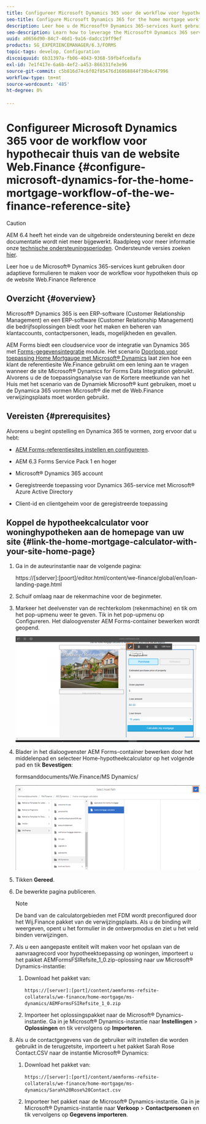 ```yaml
---
title: Configureer Microsoft Dynamics 365 voor de workflow voor hypothecair thuis van de website Web.Finance
seo-title: Configure Microsoft Dynamics 365 for the home mortgage workflow of the We.Finance reference site
description: Leer hoe u de Microsoft® Dynamics 365-services kunt gebruiken door adaptieve formulieren te maken voor de workflow voor hypotheken thuis op de website Web.Finance Reference
seo-description: Learn how to leverage the Microsoft® Dynamics 365 services through adaptive forms for the home mortgage workflow of the We.Finance Reference site
uuid: a0656d90-84c7-46d1-9a16-dadcc19ff9ef
products: SG_EXPERIENCEMANAGER/6.3/FORMS
topic-tags: develop, Configuration
discoiquuid: 6b31397a-fb06-4043-9368-59fb4fce8afa
exl-id: 7e1f417e-6a6b-4ef2-a453-866331fe3e96
source-git-commit: c5b816d74c6f02f85476d16868844f39b4c47996
workflow-type: tm+mt
source-wordcount: '485'
ht-degree: 0%

---
```


# Configureer Microsoft Dynamics 365 voor de workflow voor hypothecair thuis van de website Web.Finance {#configure-microsoft-dynamics-for-the-home-mortgage-workflow-of-the-we-finance-reference-site}

>[!CAUTION]
>
>AEM 6.4 heeft het einde van de uitgebreide ondersteuning bereikt en deze documentatie wordt niet meer bijgewerkt. Raadpleeg voor meer informatie onze [technische ondersteuningsperioden](https://helpx.adobe.com/support/programs/eol-matrix.html). Ondersteunde versies zoeken [hier](https://experienceleague.adobe.com/docs/).

Leer hoe u de Microsoft® Dynamics 365-services kunt gebruiken door adaptieve formulieren te maken voor de workflow voor hypotheken thuis op de website Web.Finance Reference

## Overzicht {#overview}

Microsoft® Dynamics 365 is een ERP-software (Customer Relationship Management) en een ERP-software (Customer Relationship Management) die bedrijfsoplossingen biedt voor het maken en beheren van klantaccounts, contactpersonen, leads, mogelijkheden en gevallen.

AEM Forms biedt een cloudservice voor de integratie van Dynamics 365 met [Forms-gegevensintegratie](/help/forms/using/data-integration.md) module. Het scenario [Doorloop voor toepassing Home Mortgauge met Microsoft® Dynamics](/help/forms/using/finance-reference-site-walkthrough.md#home-mortgage-application-walkthrough-with-microsoft-dynamics) laat zien hoe een klant de referentiesite We.Finance gebruikt om een lening aan te vragen wanneer de site Microsoft® Dynamics for Forms Data Integration gebruikt. Alvorens u de de toepassingsanalyse van de Kortere meetkunde van het Huis met het scenario van de Dynamiek Microsoft® kunt gebruiken, moet u de Dynamica 365 vormen Microsoft® die met de Web.Finance verwijzingsplaats moet worden gebruikt.

## Vereisten {#prerequisites}

Alvorens u begint opstelling en Dynamica 365 te vormen, zorg ervoor dat u hebt:

* [AEM Forms-referentiesites instellen en configureren](/help/forms/using/setup-reference-sites.md).

* AEM 6.3 Forms Service Pack 1 en hoger
* Microsoft® Dynamics 365 account
* Geregistreerde toepassing voor Dynamics 365-service met Microsoft® Azure Active Directory
* Client-id en clientgeheim voor de geregistreerde toepassing

## Koppel de hypotheekcalculator voor woninghypotheken aan de homepage van uw site {#link-the-home-mortgage-calculator-with-your-site-home-page}

1. Ga in de auteurinstantie naar de volgende pagina:

   https://[sderver]:[poort]/editor.html/content/we-finance/global/en/loan-landing-page.html

1. Schuif omlaag naar de rekenmachine voor de beginmeter.
1. Markeer het deelvenster van de rechterkolom (rekenmachine) en tik om het pop-upmenu weer te geven. Tik in het pop-upmenu op Configureren. Het dialoogvenster AEM Forms-container bewerken wordt geopend.

   ![calculatorConfigurpanel](assets/calculatorconfigurepanel.png)

1. Blader in het dialoogvenster AEM Forms-container bewerken door het middelenpad en selecteer Home-hypotheekcalculator op het volgende pad en tik **Bevestigen**:

   formsanddocuments/We.Finance/MS Dynamics/

   ![selectassetpath](assets/selectassetpath.png)

1. Tikken **Gereed**.
1. De bewerkte pagina publiceren.

   >[!NOTE]
   >
   >De band van de calculatorgebieden met FDM wordt preconfigured door het Wij.Finance pakket van de verwijzingsplaats. Als u de binding wilt weergeven, opent u het formulier in de ontwerpmodus en ziet u het veld binden verwijzingen.

1. Als u een aangepaste entiteit wilt maken voor het opslaan van de aanvraagrecord voor hypotheektoepassing op woningen, importeert u het pakket AEMFormsFSIRefsite_1_0.zip-oplossing naar uw Microsoft® Dynamics-instantie:

   1. Download het pakket van:

      `https://[server]:[port]/content/aemforms-refsite-collaterals/we-finance/home-mortgage/ms-dynamics/AEMFormsFSIRefsite_1_0.zip`

   1. Importeer het oplossingspakket naar de Microsoft® Dynamics-instantie. Ga in je Microsoft® Dynamics-instantie naar **Instellingen** > **Oplossingen** en tik vervolgens op **Importeren**.

1. Als u de contactgegevens van de gebruiker wilt instellen die worden gebruikt in de terugzetsite, importeert u het pakket Sarah Rose Contact.CSV naar de instantie Microsoft® Dynamics:

   1. Download het pakket van:

      `https://[server]:[port]/content/aemforms-refsite-collaterals/we-finance/home-mortgage/ms-dynamics/Sarah%20Rose%20Contact.csv`

   1. Importeer het pakket naar de Microsoft® Dynamics-instantie. Ga in je Microsoft® Dynamics-instantie naar **Verkoop** > **Contactpersonen** en tik vervolgens op **Gegevens importeren**.
